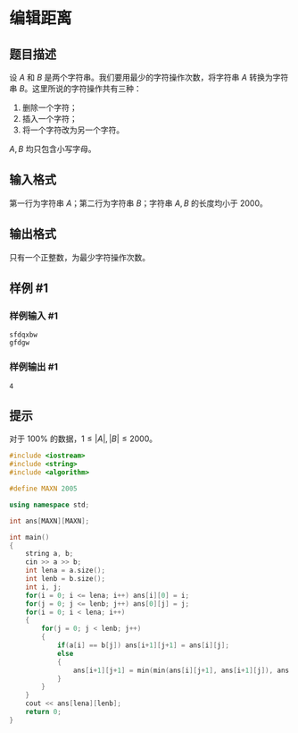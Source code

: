 # 编辑距离

## 题目描述

设 $A$ 和 $B$ 是两个字符串。我们要用最少的字符操作次数，将字符串 $A$ 转换为字符串 $B$。这里所说的字符操作共有三种：

1. 删除一个字符；
2. 插入一个字符；
3. 将一个字符改为另一个字符。

$A, B$ 均只包含小写字母。

## 输入格式

第一行为字符串 $A$；第二行为字符串 $B$；字符串 $A, B$ 的长度均小于 $2000$。

## 输出格式

只有一个正整数，为最少字符操作次数。

## 样例 #1

### 样例输入 #1

```
sfdqxbw
gfdgw
```

### 样例输出 #1

```
4
```

## 提示

对于 $100 \%$ 的数据，$1 \le |A|, |B| \le 2000$。

```cpp
#include <iostream>
#include <string>
#include <algorithm>

#define MAXN 2005

using namespace std;

int ans[MAXN][MAXN];

int main()
{
    string a, b;
    cin >> a >> b;
    int lena = a.size();
    int lenb = b.size();
    int i, j;
    for(i = 0; i <= lena; i++) ans[i][0] = i;
    for(j = 0; j <= lenb; j++) ans[0][j] = j;
    for(i = 0; i < lena; i++)
    {
        for(j = 0; j < lenb; j++)
        {
            if(a[i] == b[j]) ans[i+1][j+1] = ans[i][j];
            else
            {
                ans[i+1][j+1] = min(min(ans[i][j+1], ans[i+1][j]), ans[i][j]) + 1;
            }
        }
    }
    cout << ans[lena][lenb];
    return 0;
}
```
